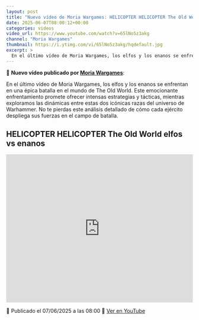```yaml
---
layout: post
title: "Nuevo vídeo de Moria Wargames: HELICOPTER HELICOPTER The Old World elfos vs enanos"
date: 2025-06-07T08:00:12+00:00
categories: videos
video_url: https://www.youtube.com/watch?v=65lNo5z3akg
channel: "Moria Wargames"
thumbnail: https://i.ytimg.com/vi/65lNo5z3akg/hqdefault.jpg
excerpt: >
  En el último vídeo de Moria Wargames, los elfos y los enanos se enfrentan en una épica batalla en el mundo de The Old World. Este emocionante enfrentamiento promete ofrecer intensas estrategias y tácticas, mientras exploramos las dinámicas entre estas dos icónicas razas del universo de Warhammer. No te pierdas este análisis detallado de cómo cada ejército despliega sus fuerzas en el campo de batalla.
---
```


🎥 **Nuevo vídeo publicado por [Moria Wargames](https://www.youtube.com/channel/UCcQsRY8wmVbBjtrnhWuL9pQ)**:

En el último vídeo de Moria Wargames, los elfos y los enanos se enfrentan en una épica batalla en el mundo de The Old World. Este emocionante enfrentamiento promete ofrecer intensas estrategias y tácticas, mientras exploramos las dinámicas entre estas dos icónicas razas del universo de Warhammer. No te pierdas este análisis detallado de cómo cada ejército despliega sus fuerzas en el campo de batalla.

## HELICOPTER HELICOPTER The Old World elfos vs enanos

<iframe width="100%" height="400" src="https://www.youtube.com/embed/65lNo5z3akg" frameborder="0" allowfullscreen></iframe>

📅 Publicado el 07/06/2025 a las 08:00
🔗 [Ver en YouTube](https://www.youtube.com/watch?v=65lNo5z3akg)
